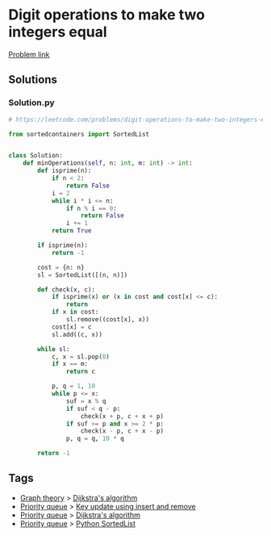 # Digit operations to make two integers equal

[Problem link](https://leetcode.com/problems/digit-operations-to-make-two-integers-equal)

## Solutions


### Solution.py
```py
# https://leetcode.com/problems/digit-operations-to-make-two-integers-equal

from sortedcontainers import SortedList


class Solution:
    def minOperations(self, n: int, m: int) -> int:
        def isprime(n):
            if n < 2:
                return False
            i = 2
            while i * i <= n:
                if n % i == 0:
                    return False
                i += 1
            return True

        if isprime(n):
            return -1

        cost = {n: n}
        sl = SortedList([(n, n)])

        def check(x, c):
            if isprime(x) or (x in cost and cost[x] <= c):
                return
            if x in cost:
                sl.remove((cost[x], x))
            cost[x] = c
            sl.add((c, x))

        while sl:
            c, x = sl.pop(0)
            if x == m:
                return c

            p, q = 1, 10
            while p <= x:
                suf = x % q
                if suf < q - p:
                    check(x + p, c + x + p)
                if suf >= p and x >= 2 * p:
                    check(x - p, c + x - p)
                p, q = q, 10 * q

        return -1
```
## Tags

* [Graph theory](/Collections/graph-theory.md#graph-theory) > [Dijkstra's algorithm](/Collections/graph-theory.md#dijkstra-s-algorithm)
* [Priority queue](/Collections/priority-queue.md#priority-queue) > [Key update using insert and remove](/Collections/priority-queue.md#key-update-using-insert-and-remove)
* [Priority queue](/Collections/priority-queue.md#priority-queue) > [Dijkstra's algorithm](/Collections/priority-queue.md#dijkstra-s-algorithm)
* [Priority queue](/Collections/priority-queue.md#priority-queue) > [Python SortedList](/Collections/priority-queue.md#python-sortedlist)
